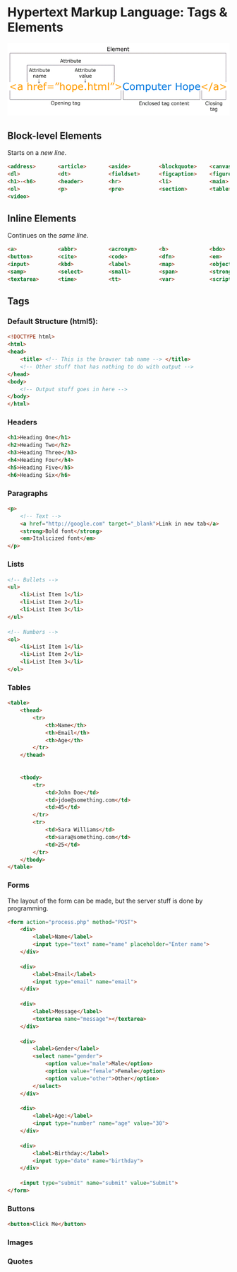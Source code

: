 # Hypertext Markup Language: Tags & Elements

![](../pictures/html-element.png)

## Block-level Elements

Starts on a *new line*.

```html
<address>       <article>       <aside>         <blockquote>    <canvas>        <dd>             <div>
<dl>            <dt>            <fieldset>      <figcaption>    <figure>        <footer>         <form>
<h1>-<h6>       <header>        <hr>            <li>            <main>          <nav>            <noscript>
<ol>            <p>             <pre>           <section>       <table>         <tfoot>          <ul>
<video>
```

## Inline Elements

Continues on the *same line*.

```html
<a>             <abbr>          <acronym>       <b>             <bdo>           <big>            <br>
<button>        <cite>          <code>          <dfn>           <em>            <i>              <img>
<input>         <kbd>           <label>         <map>           <object>        <output>         <q>
<samp>          <select>        <small>         <span>          <strong>        <sub>            <sup>
<textarea>      <time>          <tt>            <var>           <script>
```

## Tags

### Default Structure (html5):

```html
<!DOCTYPE html>
<html>
<head>
    <title> <!-- This is the browser tab name --> </title>
    <!-- Other stuff that has nothing to do with output -->
</head>
<body>
    <!-- Output stuff goes in here -->
</body>
</html>
```

### Headers

```html
<h1>Heading One</h1>
<h2>Heading Two</h2>
<h3>Heading Three</h3>
<h4>Heading Four</h4>
<h5>Heading Five</h5>
<h6>Heading Six</h6>
```

### Paragraphs

```html
<p>
    <!-- Text -->
    <a href="http://google.com" target="_blank">Link in new tab</a>
    <strong>Bold font</strong>
    <em>Italicized font</em>
</p>
```

### Lists

```html
<!-- Bullets -->
<ul>
    <li>List Item 1</li>
    <li>List Item 2</li>
    <li>List Item 3</li>
</ul>

<!-- Numbers -->
<ol>
    <li>List Item 1</li>
    <li>List Item 2</li>
    <li>List Item 3</li>
</ol>
```

### Tables

```html
<table>
    <thead>
        <tr>
            <th>Name</th>
            <th>Email</th>
            <th>Age</th>
        </tr>
    </thead>


    <tbody>
        <tr>
            <td>John Doe</td>
            <td>jdoe@something.com</td>
            <td>45</td>
        </tr>
        <tr>
            <td>Sara Williams</td>
            <td>sara@something.com</td>
            <td>25</td>
        </tr>
    </tbody>
</table>
```

### Forms

The layout of the form can be made, but the server stuff is done by programming.

```html
<form action="process.php" method="POST">
    <div>
        <label>Name</label>
        <input type="text" name="name" placeholder="Enter name">
    </div>

    <div>
        <label>Email</label>
        <input type="email" name="email">
    </div>

    <div>
        <label>Message</label>
        <textarea name="message"></textarea>
    </div>

    <div>
        <label>Gender</label>
        <select name="gender">
            <option value="male">Male</option>
            <option value="female">Female</option>
            <option value="other">Other</option>
        </select>
    </div>

    <div>
        <label>Age:</label>
        <input type="number" name="age" value="30">
    </div>

    <div>
        <label>Birthday:</label>
        <input type="date" name="birthday">
    </div>

    <input type="submit" name="submit" value="Submit">
</form>
```

### Buttons

```html
<button>Click Me</button>
```

### Images

### Quotes